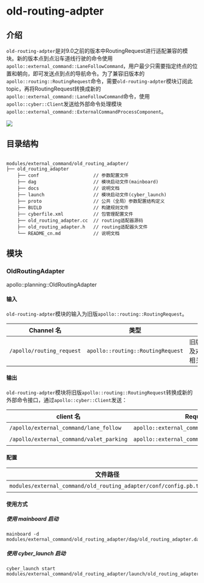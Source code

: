 # old-routing-adpter

## 介绍

`old-routing-adpter`是对9.0之前的版本中RoutingRequest进行适配兼容的模块。新的版本点到点沿车道线行驶的命令使用`apollo::external_command::LaneFollowCommand`，用户最少只需要指定终点的位置和朝向，即可发送点到点的导航命令。为了兼容旧版本的`apollo::routing::RoutingRequest`命令，需要`old-routing-adpter`模块订阅此topic，再将RoutingRequest转换成新的`apollo::external_command::LaneFollowCommand`命令，使用`apollo::cyber::Client`发送给外部命令处理模块`apollo::external_command::ExternalCommandProcessComponent`。

![](./docs/images/old_routing_adapter.png)

## 目录结构

```shell

modules/external_command/old_routing_adapter/
├── old_routing_adapter
    ├── conf                    // 参数配置文件
    ├── dag                     // 模块启动文件(mainboard)
    ├── docs                    // 说明文档
    ├── launch                  // 模块启动文件(cyber_launch)
    ├── proto                   // 公共（全局）参数配置结构定义
    ├── BUILD                   // 构建规则文件
    ├── cyberfile.xml           // 包管理配置文件
    ├── old_routing_adapter.cc  // routing适配器源码
    ├── old_routing_adapter.h   // routing适配器头文件
    └── README_cn.md            // 说明文档
```

## 模块

### OldRoutingAdapter

apollo::planning::OldRoutingAdapter

#### 输入

`old-routing-adpter`模块的输入为旧版`apollo::routing::RoutingRequest`。

| Channel 名                             | 类型                                          | <div style="width: 300pt">描述</div>             |
| -------------------------------------- | --------------------------------------------- | ------------------------------------------------ |
| `/apollo/routing_request`                     | `apollo::routing::RoutingRequest`             | 旧版RoutingRequest命令，包含起点和终点的位姿，以及对应的Lane信息等；如果是泊车命令，包含停车位的相关信息 |

#### 输出

`old-routing-adpter`模块将旧版`apollo::routing::RoutingRequest`转换成新的外部命令接口，通过`apollo::cyber::Client`发送：

| client 名                         | Request类型                                         | Response类型                                         |<div style="width: 300pt">描述</div>                                                                                                               |
| ---------------------------------- | -------------------------------------------- | -------------------------------------------- |-------------------------------------------------------------------------------------------------------------------------------------------------- |
| `/apollo/external_command/lane_follow`               | `apollo::external_command::LaneFollowCommand`   | `apollo::external_command::CommandStatus` | 包含点到点命令的RoutingRequest转换成的外部命令 |
| `/apollo/external_command/valet_parking`               | `apollo::external_command::ValetParkingCommand`   | `apollo::external_command::CommandStatus` | 包含泊车命令的RoutingRequest转换成的外部命令 |

#### 配置

| 文件路径                                                                     | 类型/结构                                       | <div style="width: 300pt">说明</div> |
| ---------------------------------------------------------------------------- | ----------------------------------------------- | ------------------------------------ |
| `modules/external_command/old_routing_adapter/conf/config.pb.txt`                 | `apollo::planning::PlanningConfig`              | 配置文件，包含输入输出的channel或服务名称  |

#### 使用方式

##### 使用 mainboard 启动

```shell
mainboard -d modules/external_command/old_routing_adapter/dag/old_routing_adapter.dag
```

##### 使用 cyber_launch 启动

```shell
cyber_launch start modules/external_command/old_routing_adapter/launch/old_routing_adapter.launch
```
